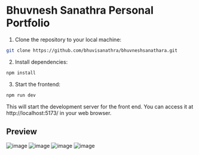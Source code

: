# Bhuvnesh Sanathra Personal Portfolio


1. Clone the repository to your local machine:

```bash
git clone https://github.com/bhuvisanathra/bhuvneshsanathara.git
```

2. Install dependencies:

```bash
npm install
```

3. Start the frontend:

```bash
npm run dev
```

This will start the development server for the front end. You can access it at http://localhost:5173/ in your web browser.

## Preview

![image](https://github.com/bhuvisanathra/bhuvneshsanathara/assets/68009290/dc1107c4-d293-40df-a155-b40f2169810d)
![image](https://github.com/bhuvisanathra/bhuvneshsanathara/assets/68009290/d4b3bf76-1785-405a-84f1-80c8c19a48c1)
![image](https://github.com/bhuvisanathra/bhuvneshsanathara/assets/68009290/e56afb80-af71-40ce-8134-a93171e237e5)
![image](https://github.com/bhuvisanathra/bhuvneshsanathara/assets/68009290/32b1cf15-6e26-4c63-ba59-af3b27266bd3)


